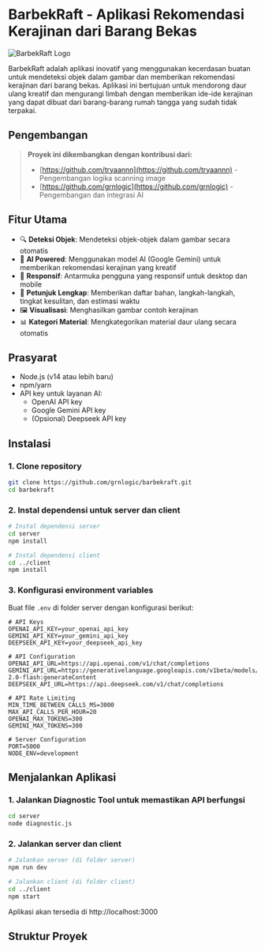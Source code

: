 # BarbekRaft - Aplikasi Rekomendasi Kerajinan dari Barang Bekas

![BarbekRaft Logo](https://dummyimage.com/600x400/000/fff&text=BarbekRaft)

BarbekRaft adalah aplikasi inovatif yang menggunakan kecerdasan buatan untuk mendeteksi objek dalam gambar dan memberikan rekomendasi kerajinan dari barang bekas. Aplikasi ini bertujuan untuk mendorong daur ulang kreatif dan mengurangi limbah dengan memberikan ide-ide kerajinan yang dapat dibuat dari barang-barang rumah tangga yang sudah tidak terpakai.

## Pengembangan

> **Proyek ini dikembangkan dengan kontribusi dari:**
>
> - [https://github.com/tryaannn](https://github.com/tryaannn) - Pengembangan logika scanning image
> - [https://github.com/grnlogic](https://github.com/grnlogic) - Pengembangan dan integrasi AI

## Fitur Utama

- 🔍 **Deteksi Objek**: Mendeteksi objek-objek dalam gambar secara otomatis
- 🤖 **AI Powered**: Menggunakan model AI (Google Gemini) untuk memberikan rekomendasi kerajinan yang kreatif
- 📱 **Responsif**: Antarmuka pengguna yang responsif untuk desktop dan mobile
- 📝 **Petunjuk Lengkap**: Memberikan daftar bahan, langkah-langkah, tingkat kesulitan, dan estimasi waktu
- 🖼️ **Visualisasi**: Menghasilkan gambar contoh kerajinan
- 📊 **Kategori Material**: Mengkategorikan material daur ulang secara otomatis

## Prasyarat

- Node.js (v14 atau lebih baru)
- npm/yarn
- API key untuk layanan AI:
  - OpenAI API key
  - Google Gemini API key
  - (Opsional) Deepseek API key

## Instalasi

### 1. Clone repository

```bash
git clone https://github.com/grnlogic/barbekraft.git
cd barbekraft
```

### 2. Instal dependensi untuk server dan client

```bash
# Instal dependensi server
cd server
npm install

# Instal dependensi client
cd ../client
npm install
```

### 3. Konfigurasi environment variables

Buat file `.env` di folder server dengan konfigurasi berikut:

```env
# API Keys
OPENAI_API_KEY=your_openai_api_key
GEMINI_API_KEY=your_gemini_api_key
DEEPSEEK_API_KEY=your_deepseek_api_key

# API Configuration
OPENAI_API_URL=https://api.openai.com/v1/chat/completions
GEMINI_API_URL=https://generativelanguage.googleapis.com/v1beta/models/gemini-2.0-flash:generateContent
DEEPSEEK_API_URL=https://api.deepseek.com/v1/chat/completions

# API Rate Limiting
MIN_TIME_BETWEEN_CALLS_MS=3000
MAX_API_CALLS_PER_HOUR=20
OPENAI_MAX_TOKENS=300
GEMINI_MAX_TOKENS=300

# Server Configuration
PORT=5000
NODE_ENV=development
```

## Menjalankan Aplikasi

### 1. Jalankan Diagnostic Tool untuk memastikan API berfungsi

```bash
cd server
node diagnostic.js
```

### 2. Jalankan server dan client

```bash
# Jalankan server (di folder server)
npm run dev

# Jalankan client (di folder client)
cd ../client
npm start
```

Aplikasi akan tersedia di http://localhost:3000

## Struktur Proyek
